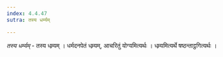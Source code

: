 ```yaml
---
index: 4.4.47
sutra: तस्य धर्म्यम्

---
```

_तस्य धर्म्यम्_ - तस्य धम्र्यम् । धर्मदनपेतं धम्र्यम्, आचरितुं योग्यमित्यर्थः । धम्र्यमित्यर्थे षष्ठन्ताट्ठगित्यर्थः । 